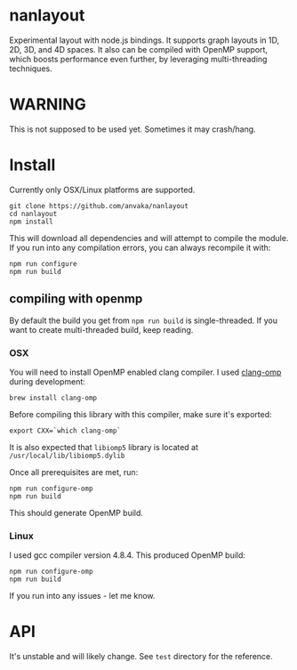 # nanlayout

Experimental layout with node.js bindings. It supports graph layouts in 1D, 2D,
3D, and 4D spaces. It also can be compiled with OpenMP support, which boosts
performance even further, by leveraging multi-threading techniques.

# WARNING

This is not supposed to be used yet. Sometimes it may crash/hang.

# Install

Currently only OSX/Linux platforms are supported.

``` shell
git clone https://github.com/anvaka/nanlayout
cd nanlayout
npm install
```

This will download all dependencies and will attempt to compile the module.
If you run into any compilation errors, you can always recompile it with:

``` shell
npm run configure
npm run build
```

## compiling with openmp

By default the build you get from `npm run build` is single-threaded. If you want
to create multi-threaded build, keep reading.

### OSX

You will need to install OpenMP enabled clang compiler. I used [clang-omp](https://clang-omp.github.io/)
during development:

```
brew install clang-omp
```

Before compiling this library with this compiler, make sure it's exported:

```
export CXX=`which clang-omp`
```

It is also expected that `libiomp5` library is located at `/usr/local/lib/libiomp5.dylib`

Once all prerequisites are met, run:

```
npm run configure-omp
npm run build
```

This should generate OpenMP build.

### Linux

I used gcc compiler version 4.8.4. This produced OpenMP build:

```
npm run configure-omp
npm run build
```

If you run into any issues - let me know.

# API

It's unstable and will likely change. See `test` directory for the reference.
